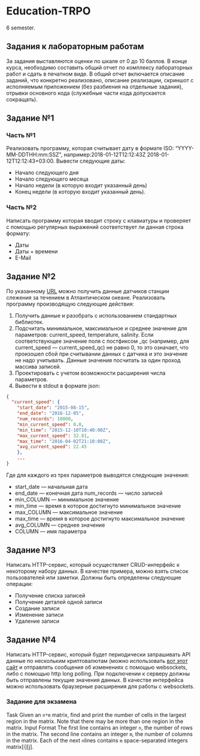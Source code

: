 # Education-TRPO
6 semester. 
## Задания к лабораторным работам 
За задания выставляются оценки по шкале от 0 до 10 баллов. 
В конце курса, необходимо составить общий отчет по комплексу лабораторных работ и сдать в печатном виде. В общий отчет включается описание заданий, что конкретно реализовано, описание реализации, скриншот с исполняемым приложением (без разбиения на отдельные задания), отрывки основного кода (служебные части кода допускается сокращать). 
## Задание №1 
### Часть №1
Реализовать программу, которая считывает дату в формате ISO: “YYYY-MM-DDTHH:mm:SSZ", например:2018-01-12T12:12:43Z 2018-01-12T12:12:43+03:00. 
Вывести следующие даты:
* Начало следующего дня
* Начало следующего месяца
* Начало недели (в которую входит указанный день)
* Конец недели (в которую входит указанный день).
### Часть №2 
Написать программу которая вводит строку с клавиатуры и проверяет с помощью регулярных выражений соответствует ли данная строка формату:
* Даты
* Даты + времени
* E-Mail 
## Задание №2
По указанному [URL](http://www.neracoos.org/erddap/tabledap/E05_aanderaa_all.json?station,mooring_site_desc,water_depth,time,current_speed,current_speed_qc,current_direction,current_direction_qc,current_u,current_u_qc,current_v,current_v_qc,temperature,temperature_qc,conductivity,conductivity_qc,salinity,salinity_qc,sigma_t,sigma_t_qc,time_created,time_modified,longitude,latitude,depth&time%3E=2015-08-25T15:00:00Z&time%3C=2016-12-05T14:00:00Z) можно получить данные датчиков станции слежения за течением в Атлантическом океане. 
Реализовать программу производящую следующие действия:
1. Получить данные и разобрать с использованием стандартных библиотек.
2. Подсчитать минимальное, максимальное и среднее значение для параметров: current_speed, temperature, salinity. Если соответствующее значение поля с постфиксом _qc (например, для current_speed — current_speed_qc) не равно 0, то это означает, что произошел сбой при считывании данных с датчика и это значение не надо учитывать. Данные значения посчитать за один проход массива записей.
3. Проектировать с учетом возможности расширения числа параметров.
4. Вывести в stdout в формате json:
```json
{ 
  "current_speed": { 
    "start_date": "2015-08-15",
    "end_date": "2016-12-05",
    "num_records": 10000,
    "min_current_speed": 0.0,
    "min_time": "2015-12-10T10:40:00Z",
    "max_current_speed": 32.81,
    "max_time": "2016-04-02T21:10:00Z",
    "avg_current_speed": 22.45     
    },
    ... 
}
```
Где для каждого из трех параметров выводятся следующие значения: 
- start_date — начальная дата 
- end_date — конечная дата num_records — число записей 
- min_COLUMN — минимальное значение 
- min_time — время в которое достигнуто минимальное значение 
- max_COLUMN — максимальное значение 
- max_time — время в которое достигнуто максимальное значение 
- avg_COLUMN — среднее значение 
- COLUMN — имя параметра 

## Задание №3
Написать HTTP-сервис, который осуществляет CRUD-интерфейс к некоторому набору данных. 
В качестве примера, можно взять список пользователей или заметки. 
Должны быть определены следующие операции: 
- Получение списка записей
- Получение деталей одной записи 
- Создание записи
- Изменение записи
- Удаление записи 
## Задание №4 
Написать HTTP-сервис, который будет периодически запрашивать API данные по нескольким криптовалютам (можно использовать [вот этот сайт](https://min-api.cryptocompare.com/) и отправлять сообщения об изменениях с помощью websockets, либо с помощью http long polling. 
При подключении к серверу должны быть отправлены текущие значения данных. 
В качестве интерфейса можно использовать браузерные расширения для работы с websockets. 
 
 ### Задание для экзамена
 Task 
Given an `n*m` matrix, find and print the number of cells in the largest region in the matrix. Note that there may be more than one region in the matrix.
Input Format
The first line contains an integer `n`, the number of rows in the matrix. 
The second line contains an integer `m`, the number of columns in the matrix. 
Each of the next `n`lines contains `m` space-separated integers matrix[i][j].
